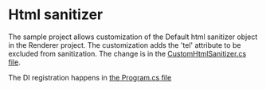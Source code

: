 # Html sanitizer

The sample project allows customization of the Default html sanitizer object in the Renderer project. The customization adds the 'tel' attribute to be excluded from sanitization. The change is in the [CustomHtmlSanitizer.cs file](./CustomHtmlSanitizer.cs).

The DI registration happens in [the Program.cs file](./Program.cs)